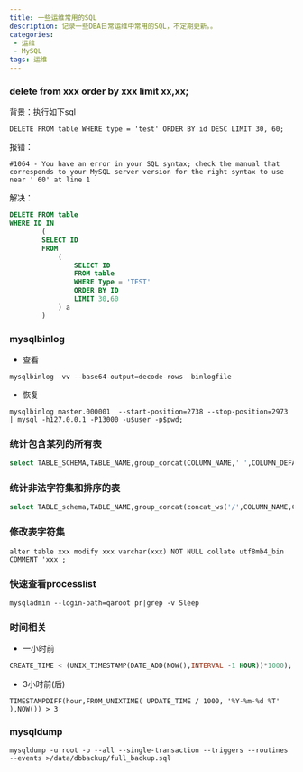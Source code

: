 ```yaml
---
title: 一些运维常用的SQL
description: 记录一些DBA日常运维中常用的SQL，不定期更新。。
categories:
 - 运维
 - MySQL
tags: 运维
---
```


### delete from xxx order by xxx limit xx,xx;

背景：执行如下sql

```
DELETE FROM table WHERE type = 'test' ORDER BY id DESC LIMIT 30, 60;
```

报错：

```shell
#1064 - You have an error in your SQL syntax; check the manual that corresponds to your MySQL server version for the right syntax to use near ' 60' at line 1
```

解决：

```sql
DELETE FROM table
WHERE ID IN
        (
        SELECT ID
        FROM
            (
                SELECT ID
                FROM table
                WHERE Type = 'TEST'
                ORDER BY ID
                LIMIT 30,60
            ) a
        )
```

### mysqlbinlog

- 查看

```shell
mysqlbinlog -vv --base64-output=decode-rows  binlogfile
```

- 恢复

```shell
mysqlbinlog master.000001  --start-position=2738 --stop-position=2973 | mysql -h127.0.0.1 -P13000 -u$user -p$pwd;
```

### 统计包含某列的所有表

```sql
select TABLE_SCHEMA,TABLE_NAME,group_concat(COLUMN_NAME,' ',COLUMN_DEFAULT,' ',EXTRA Separator ',') from information_schema.columns where TABLE_SCHEMA IN ( 'iccs_loan', 'opr','stdcmp','saas' ) and COLUMN_NAME in ('sync_insTime','sync_lastUptTime') group by TABLE_SCHEMA,TABLE_NAME;
```

### 统计非法字符集和排序的表

```sql
select TABLE_schema,TABLE_NAME,group_concat(concat_ws('/',COLUMN_NAME,CHARACTER_SET_NAME,COLLATION_NAME)) as `sql` from information_schema.columns where TABLE_SCHEMA IN ( 'iccs_loan', 'opr','stdcmp','saas' ) and (CHARACTER_SET_NAME !="utf8mb4" or COLLATION_NAME !="utf8mb4_bin") group by TABLE_schema,TABLE_NAME\G
```

### 修改表字符集

```mysql
alter table xxx modify xxx varchar(xxx) NOT NULL collate utf8mb4_bin COMMENT 'xxx';
```

### 快速查看processlist

```
mysqladmin --login-path=qaroot pr|grep -v Sleep
```

### 时间相关

- 一小时前

```sql
CREATE_TIME < (UNIX_TIMESTAMP(DATE_ADD(NOW(),INTERVAL -1 HOUR))*1000);
```

- 3小时前(后)

`TIMESTAMPDIFF(hour,FROM_UNIXTIME( UPDATE_TIME / 1000, '%Y-%m-%d %T' ),NOW()) > 3`

### mysqldump

```
mysqldump -u root -p --all --single-transaction --triggers --routines --events >/data/dbbackup/full_backup.sql
```




